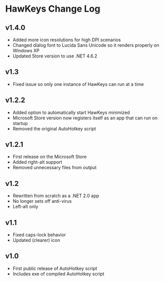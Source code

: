 # HawKeys Change Log #

## v1.4.0 ##

* Added more icon resolutions for high DPI scenarios
* Changed dialog font to Lucida Sans Unicode so it renders properly on Windows XP
* Updated Store version to use .NET 4.6.2

## v1.3 ##

* Fixed issue so only one instance of HawKeys can run at a time

## v1.2.2 ##

* Added option to automatically start HawKeys minimized
* Microsoft Store version now registers itself as an app that can run on startup
* Removed the original AutoHotkey script

## v1.2.1 ##

* First release on the Microsoft Store
* Added right-alt support
* Removed unnecessary files from output

## v1.2 ##

* Rewritten from scratch as a .NET 2.0 app
* No longer sets off anti-virus
* Left-alt only

## v1.1 ##

* Fixed caps-lock behavior
* Updated (clearer) icon

## v1.0 ##

* First public release of AutoHotkey script
* Includes exe of compiled AutoHotkey script

